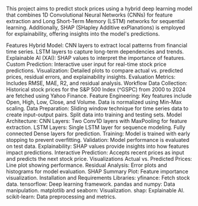 This project aims to predict stock prices using a hybrid deep learning model that combines 1D Convolutional Neural Networks (CNNs) for feature extraction and Long Short-Term Memory (LSTM) networks for sequential learning. Additionally, SHAP (SHapley Additive exPlanations) is employed for explainability, offering insights into the model's predictions.

Features
Hybrid Model:
CNN layers to extract local patterns from financial time series.
LSTM layers to capture long-term dependencies and trends.
Explainable AI (XAI):
SHAP values to interpret the importance of features.
Custom Prediction:
Interactive user input for real-time stock price predictions.
Visualization:
Detailed plots to compare actual vs. predicted prices, residual errors, and explainability insights.
Evaluation Metrics:
Includes RMSE, MAE, R2, and residual analysis.
Workflow
Data Collection:
Historical stock prices for the S&P 500 Index (^GSPC) from 2000 to 2024 are fetched using Yahoo Finance.
Feature Engineering:
Key features include Open, High, Low, Close, and Volume.
Data is normalized using Min-Max scaling.
Data Preparation:
Sliding window technique for time series data to create input-output pairs.
Split data into training and testing sets.
Model Architecture:
CNN Layers: Two Conv1D layers with MaxPooling for feature extraction.
LSTM Layers: Single LSTM layer for sequence modeling.
Fully connected Dense layers for prediction.
Training:
Model is trained with early stopping to prevent overfitting.
Validation:
Model performance is evaluated on test data.
Explainability:
SHAP values provide insights into how features impact predictions.
Interactive Prediction:
Accepts recent prices as input and predicts the next stock price.
Visualizations
Actual vs. Predicted Prices: Line plot showing performance.
Residual Analysis: Error plots and histograms for model evaluation.
SHAP Summary Plot: Feature importance visualization.
Installation and Requirements
Libraries:
yfinance: Fetch stock data.
tensorflow: Deep learning framework.
pandas and numpy: Data manipulation.
matplotlib and seaborn: Visualization.
shap: Explainable AI.
scikit-learn: Data preprocessing and metrics.
